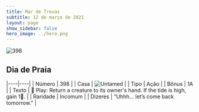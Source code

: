 ```yaml
---
title: Mar de Trevas
subtitle: 12 de março de 2021
layout: page
show_sidebar: false
hero_image: ../hero.png
---
```


![398](https://cdn.keyforgegame.com/media/card_front/pt/496_398_Q4GV83Q256XG_pt.png)

## Dia de Praia

|----|----|
| Número | 398 |
| Casa | ![Untamed](https://archonarcana.com/images/thumb/b/bd/Untamed.png/22px-Untamed.png "Indomados") |
| Tipo | Ação |
| Bônus | 1A |
| Texto |  Play: Return a creature to its owner's hand. If the tide is high, gain 1. |
| Raridade | Incomum |
| Dizeres | “Uhhh... let’s come back tomorrow.” |
